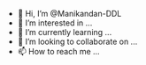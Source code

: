 - 👋 Hi, I’m @Manikandan-DDL
- 👀 I’m interested in ...
- 🌱 I’m currently learning ...
- 💞️ I’m looking to collaborate on ...
- 📫 How to reach me ...

<!---
Manikandan-DDL/Manikandan-DDL is a ✨ special ✨ repository because its `README.md` (this file) appears on your GitHub profile.
You can click the Preview link to take a look at your changes.
--->
